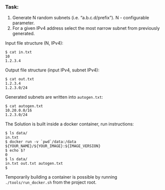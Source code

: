### Task:
1. Generate N random subnets (i.e. “a.b.c.d/prefix”). N - configurable parameter.
2. For a given IPv4 address select the most narrow subnet from previously generated.

Input file structure (N, IPv4):
```
$ cat in.txt
10
1.2.3.4
```
Output file structure (input IPv4, subnet IPv4):
```
$ cat out.txt
1.2.3.4
1.2.3.0/24
```
Generated subnets are written into `autogen.txt`:
```
$ cat autogen.txt
10.20.0.0/16
1.2.3.0/24
```
The Solution is built inside a docker container, run instructions:

```
$ ls data/
in.txt
$ docker run -v `pwd`/data:/data ${YOUR_NAME}/${YOUR_IMAGE}:${IMAGE_VERSION}
$ echo $?
0
$ ls data/
in.txt out.txt autogen.txt
$
```
Temporarily building a container is possible by running `./tools/run_docker.sh` from the project root.
